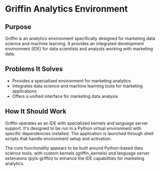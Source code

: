 # Griffin Analytics Environment

## Purpose
Griffin is an analytics environment specifically designed for marketing data science and machine learning. It provides an integrated development environment (IDE) for data scientists and analysts working with marketing data.

## Problems It Solves
- Provides a specialized environment for marketing analytics
- Integrates data science and machine learning tools for marketing applications
- Offers a unified interface for marketing data analysis

## How It Should Work
Griffin operates as an IDE with specialized kernels and language server support. It's designed to be run in a Python virtual environment with specific dependencies installed. The application is launched through shell scripts that handle environment setup and activation.

The core functionality appears to be built around Python-based data science tools, with custom kernels (griffin_kernels) and language server extensions (pyls-griffin) to enhance the IDE capabilities for marketing analytics.
